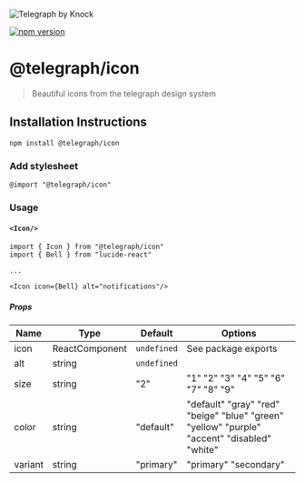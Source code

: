 ![Telegraph by Knock](https://github.com/knocklabs/telegraph/assets/29106675/9b5022e3-b02c-4582-ba57-3d6171e45e44)

[![npm version](https://img.shields.io/npm/v/@telegraph/icon.svg)](https://www.npmjs.com/package/@telegraph/icon)

# @telegraph/icon

> Beautiful icons from the telegraph design system

## Installation Instructions

```
npm install @telegraph/icon
```

### Add stylesheet

```
@import "@telegraph/icon"
```

### Usage

#### `<Icon/>`

```
import { Icon } from "@telegraph/icon"
import { Bell } from "lucide-react"

...

<Icon icon={Bell} alt="notifications"/>
```

##### Props

| Name    | Type           | Default     | Options                                                                                     |
| ------- | -------------- | ----------- | ------------------------------------------------------------------------------------------- |
| icon    | ReactComponent | `undefined` | See package exports                                                                         |
| alt     | string         | `undefined` |                                                                                             |
| size    | string         | "2"         | "1" "2" "3" "4" "5" "6" "7" "8" "9"                                                         |
| color   | string         | "default"   | "default" "gray" "red" "beige" "blue" "green" "yellow" "purple" "accent" "disabled" "white" |
| variant | string         | "primary"   | "primary" "secondary"                                                                       |
